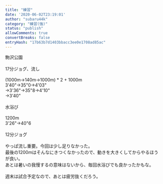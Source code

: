 ```yaml
---
title: "練習"
date: '2020-06-02T23:19:01'
author: "subaru44k"
category: "練習(強)"
status: "publish"
allowComments: true
convertBreaks: false
entryHash: "17b63b7d1403bbacc3ee0e1708ad85ac"
---
```

駒沢公園<br>
<br>
17分ジョグ、流し<br>
<br>
(1000m→140m→1000m) * 2 + 1000m<br>
3'40"→35"0→4'03"<br>
→3'36"→35"8→4'10"<br>
→3'40"<br>
<br>
水浴び<br>
<br>
1200m<br>
3'26"→40"6<br>
<br>
12分ジョグ<br>
<br>
やっぱ流し重要。今回は少し足りなかった。<br>
最後の1200mはそんなにきつくなかったので、動きを大きくしてからやるほうが良い。<br>
あとは暑いの我慢するの意味はないから、毎回水浴びでも良かったかもな。<br>
<br>
週末は試合予定なので、あとは疲労抜くだろう。
